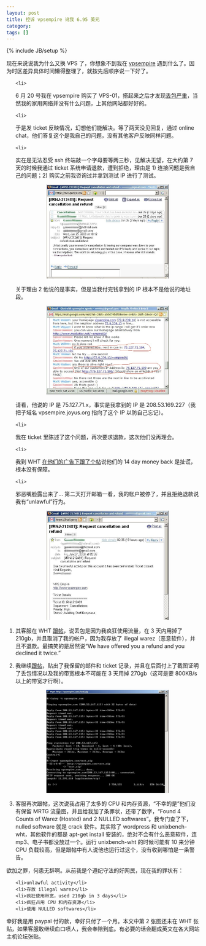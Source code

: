 ```yaml
---
layout: post
title: 控诉 vpsempire 讹我 6.95 美元
category:
tags: []
---
```

{% include JB/setup %}

<p>
现在来说说我为什么又换 VPS 了，你想象不到我在 <a href="http:/www.vpsempire.com">vpsempire</a> 遇到什么了。因为时区差异具体时间懒得整理了，就按先后顺序说一下好了。
</p>



<ol>

    <li>
<p>
6 月 20 号我在 vpsempire 购买了 VPS-01，搭起来之后才发现<a href="http://joyus.org/blog/2008/06/vpsempire.html">丢包严重</a>，当然我的家用网络并没有什么问题，上其他网站都好好的。
</p>
</li>
        
    <li>
<p>
于是发 ticket 反映情况，幻想他们能解决。等了两天没见回复，通过 online chat，他们答复这个是我自己的问题，没有其他客户反映同样问题。
</p>
</li>
        
    <li>
<p>
实在是无法忍受 ssh 终端敲一个字母要等两三秒，见解决无望，在大约第 7 天的时候我通过 ticket 系统申请退款，遭到拒绝，理由是 1) 连接问题是我自己的问题；2) 购买之前我咨询过并拿到测试 IP 进行了测试。
<center><a title="点击看大图" href="/image/2008/vpsempire-refuse-to-refund.jpg"><img src="/image/2008/vpsempire-refuse-to-refund.jpg" width="320"></a></center>
    
</p>

    
<p>
关于理由 2 他说的是事实，但是当我付完钱拿到的 IP 根本不是他说的地址段。
<center><a title="点击看大图" href="/image/2008/chat-with-vpsempire.jpg"><img src="/image/2008/chat-with-vpsempire.jpg" width="320"></a></center>
</p>

    
<p>
请看，他说的 IP 是 75.127.71.x，事实是我拿到的 IP 是 208.53.169.227（我把子域名 vpsempire.joyus.org 指向了这个 IP 以防自己忘记）。
</p>
</li>

    <li>
<p>
我在 ticket 里陈述了这个问题，再次要求退款，这次他们没再理会。
</p>
</li>

    <li>
<p>
我到 WHT <a href="http://www.webhostingtalk.com/showpost.php?p=5181180&postcount=21">在他们的广告下跟了个帖</a>说他们的 14 day money back 是扯谎，根本没有保障。
</p>
</li>

    <li>
<p>
邪恶嘴脸露出来了... 第二天打开邮箱一看，我的帐户被停了，并且拒绝退款说我有“unlawful”行为。
<center><a title="点击看大图" href="/image/2008/vpsempire-terminate-my-account.jpg"><img src="/image/2008/vpsempire-terminate-my-account.jpg" width="320"></a></center>
</p>
</li>

<li>
<p>
其客服在 WHT <a href="http://www.webhostingtalk.com/showpost.php?p=5182464&postcount=23">跟帖</a>，说丢包是因为我疯狂使用流量，在 3 天内用掉了 210gb，并且取消了我的帐户，因为我存放了 illegal warez（恶意软件），并且不退款。最搞笑的是居然说“We have offered you a refund and you declined it twice.”
</p>
</li>

<li>
<p>
我继续<a href="http://www.webhostingtalk.com/showpost.php?p=5183291&postcount=24">跟帖</a>，贴出了我保留的邮件和 ticket 记录，并且在后面付上了截图证明了丢包情况以及我的带宽根本不可能在 3 天用掉 270gb（这可是要 800KB/s 以上的带宽才行啊）。
<center><a title="点击看大图" href="/image/2008/bw2vpsempire.jpg"><img src="/image/2008/bw2vpsempire.jpg" width="320"></a></center>
</p>
</li>

<li>
<p>
客服再次跟帖，这次说我占用了太多的 CPU 和内存资源，“不幸的是”他们没有保留 MRTG 流量图，并且给我加了条罪状，还带了数字，“Found 4 Counts of Warez (Hosted) and 2 NULLED softwares”。我专门查了下，nulled software 就是 crack 软件。其实除了 wordpress 和 unixbench-wht，其他软件的都是 apt-get install 安装的，绝对不会有什么恶意软件，连 mp3、电子书都没放过一个。运行 unixbench-wht 的时候可能有 10 来分钟 CPU 负载较高，但是跟帖中有人说他也运行过这个，没有收到哪怕是一条警告。
</p>
</li>


</ol>



<p>
欲加之罪，何患无辞啊。从前我是个遵纪守法的好网民，现在我的罪状有：
</p>


<ul>

    <li>unlawful activity</li>
    <li>存放 illegal warez</li>
    <li>疯狂使用带宽，used 210gb in 3 days</li>
    <li>疯狂占用 CPU 和内存资源</li>
    <li>使用 NULLED softwares</li>

</ul>



<p>
幸好我是用 paypal 付的款，幸好只付了一个月。本文中第 2 张图还未在 WHT 张贴，如果客服敢继续血口喷人，我会奉陪到底。有必要的话会翻成英文在各大网站主机论坛张贴。
</p>

